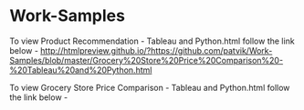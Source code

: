 # Work-Samples

To view Product Recommendation - Tableau and Python.html follow the link below -
http://htmlpreview.github.io/?https://github.com/patvik/Work-Samples/blob/master/Grocery%20Store%20Price%20Comparison%20-%20Tableau%20and%20Python.html

To view Grocery Store Price Comparison - Tableau and Python.html follow the link below - 

